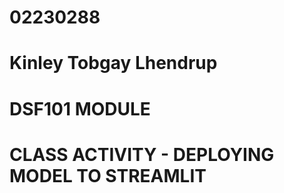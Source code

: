 # 02230288
# Kinley Tobgay Lhendrup

# DSF101 MODULE
# CLASS ACTIVITY - DEPLOYING MODEL TO STREAMLIT
